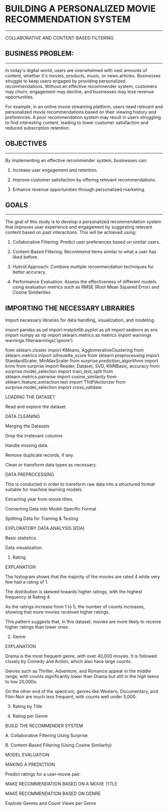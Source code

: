# BUILDING A PERSONALIZED MOVIE RECOMMENDATION SYSTEM
---
COLLABORATIVE AND CONTENT-BASED FILTERING 
## BUSINESS PROBLEM:
---


In today's digital world, users are overwhelmed with vast amounts of content, whether it's movies, products, music, or news articles. Businesses struggle to keep users engaged by providing personalized recommendations. Without an effective recommender system, customers may churn, engagement may decline, and businesses may lose revenue opportunities.


For example, in an online movie streaming platform, users need relevant and personalized movie recommendations based on their viewing history and preferences. A poor recommendation system may result in users struggling to find interesting content, leading to lower customer satisfaction and reduced subscription retention.

## OBJECTIVES 
---


By implementing an effective recommender system, businesses can:

1. Increase user engagement and retention. 

2. Improve customer satisfaction by offering relevant recommendations.

3. Enhance revenue opportunities through personalized marketing.



## GOALS
---

The goal of this study is to develop a personalized recommendation system that improves user experience and engagement by suggesting relevant content based on past interactions. This will be achieved using:

1. Collaborative Filtering: Predict user preferences based on similar users.

2. Content-Based Filtering: Recommend items similar to what a user has liked before.

3. Hybrid Approach: Combine multiple recommendation techniques for better accuracy.

4. Performance Evaluation: Assess the effectiveness of different models using evaluation metrics such as RMSE (Root Mean Squared Error) and Cosine Similarities 

## IMPORTING THE NECESSARY LIBRARIES

Import necessary libraries for data handling, visualization, and modeling.

import pandas as pd
import matplotlib.pyplot as plt
import seaborn as sns
import numpy as np
import sklearn.metrics as metrics
import warnings
warnings.filterwarnings('ignore')

from sklearn.cluster import KMeans, AgglomerativeClustering
from sklearn.metrics import silhouette_score
from sklearn.preprocessing import StandardScaler, MinMaxScaler
from surprise.prediction_algorithms import knns
from surprise import Reader, Dataset, SVD, KNNBasic, accuracy
from surprise.model_selection import train_test_split
from sklearn.metrics.pairwise import cosine_similarity
from sklearn.feature_extraction.text import TfidfVectorizer
from surprise.model_selection import cross_validate


LOADING THE DATASET

Read and explore the dataset.

DATA CLEANING

Merging the Datasets

Drop the irrelevant columns

Handle missing data.

Remove duplicate records, if any.

Clean or transform data types as necessary.

DATA PREPROCESSING

This is conducted in order to transform raw data into a structured format suitable for machine learning models.

Extracting year from movie titles.

Converting Data into Model-Specific Format

Splitting Data for Training & Testing

EXPLORATORY DATA ANALYSIS (EDA)

Basic statistics.

Data visualization.

1. Rating

EXPLANATION

The histogram shows that the majority of the movies are rated 4 while very few had a rating of 1.

The distribution is skewed towards higher ratings, with the highest frequency at Rating 4.

As the ratings increase from 1 to 5, the number of counts increases, showing that more movies received higher ratings.

This pattern suggests that, in this dataset, movies are more likely to receive higher ratings than lower ones.

2. Genre:

EXPLANATION

Drama is the most frequent genre, with over 40,000 movies. It is followed closely by Comedy and Action, which also have large counts.

Genres such as Thriller, Adventure, and Romance appear in the middle range, with counts significantly lower than Drama but still in the high teens to low 20,000s.

On the other end of the spectrum, genres like Western, Documentary, and Film-Noir are much less frequent, with counts well under 5,000.

3. Rating by Title

4. Rating per Genre

BUILD THE RECOMMENDER SYSTEM

A. Collaborative Filtering Using Surprise

B. Content-Based Filtering (Using Cosine Similarity)

MODEL EVALUATION

MAKING A PREDICTION

Predict ratings for a user-movie pair.

MAKE RECOMMENDATION BASED ON A MOVIE TITLE

MAKE RECOMMENDATION BASED ON GENRE

Explode Genres and Count Views per Genre
